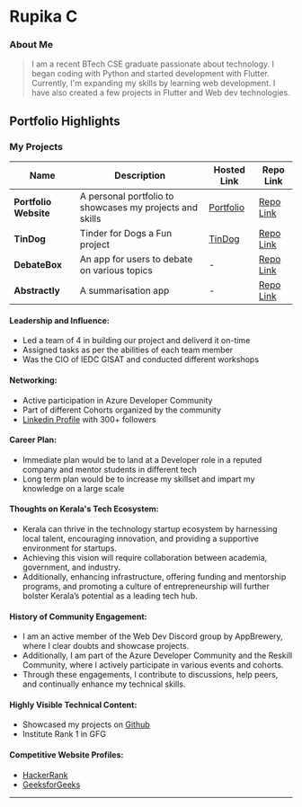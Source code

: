 
# Rupika C

### About Me

>I am a recent BTech CSE graduate passionate about technology. I began coding with Python and started development with Flutter. 
Currently, I'm expanding my skills by learning web development. I have also created a few projects in Flutter and Web dev technologies.



## Portfolio Highlights

### My Projects

| Name                | Description                                                | Hosted Link                                        | Repo Link                                              |
|---------------------|------------------------------------------------------------|----------------------------------------------------|--------------------------------------------------------|
| **Portfolio Website** | A personal portfolio to showcases my projects and skills | [Portfolio](https://rupika14.github.io/Portfolio/) | [Repo Link](https://github.com/rupika14/TinDog)        |
| **TinDog**          | Tinder for Dogs a Fun project                              | [TinDog](https://rupika14.github.io/TinDog/)       | [Repo Link](https://github.com/rupika14/Portfolio)     |
| **DebateBox**       | An app for users to debate on various topics               |    -                                               | [Repo Link](https://github.com/rupika14/debate_box)    |
| **Abstractly**      | A summarisation app                                        |    -                                               | [Repo Link](https://github.com/rupika14/abstractly1.0) |
#### Leadership and Influence:

- Led a team of 4 in building our project and deliverd it on-time
- Assigned tasks as per the abilities of each team member
- Was the CIO of IEDC GISAT and conducted different workshops

#### Networking:

- Active participation in Azure Developer Community
- Part of different Cohorts organized by the community
- [Linkedin Profile](https://www.linkedin.com/in/rupika-c-a6663124b/) with 300+ followers
#### Career Plan:

- Immediate plan would be to land at a Developer role in a reputed company and mentor students in different tech
- Long term plan would be to increase my skillset and impart my knowledge on a large scale

#### Thoughts on Kerala's Tech Ecosystem:

- Kerala can thrive in the technology startup ecosystem by harnessing local talent, encouraging innovation, and providing a supportive environment for startups.
- Achieving this vision will require collaboration between academia, government, and industry.
- Additionally, enhancing infrastructure, offering funding and mentorship programs, and promoting a culture of entrepreneurship will further bolster Kerala’s potential as a leading tech hub.


#### History of Community Engagement:

-  I am an active member of the Web Dev Discord group by AppBrewery, where I clear doubts and showcase projects.
-  Additionally, I am part of the Azure Developer Community and the Reskill Community, where I actively participate in various events and cohorts.
-  Through these engagements, I contribute to discussions, help peers, and continually enhance my technical skills.

#### Highly Visible Technical Content:

- Showcased my projects on [Github](https://github.com/rupika14)
- Institute Rank 1 in GFG


#### Competitive Website Profiles:

- [HackerRank](https://www.hackerrank.com/profile/rupikac145)
- [GeeksforGeeks](https://www.geeksforgeeks.org/user/rupikac/)




---
